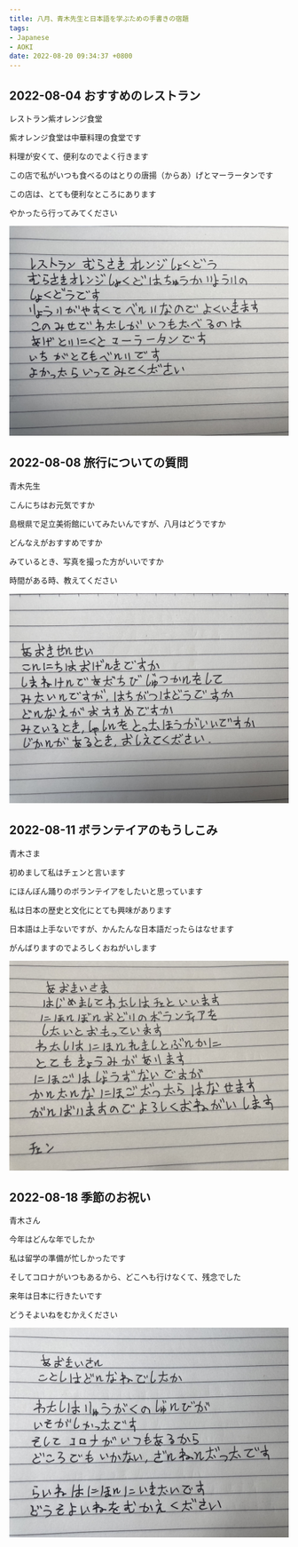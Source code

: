 ```yaml
---
title: 八月、青木先生と日本語を学ぶための手書きの宿題
tags:
- Japanese
- AOKI
date: 2022-08-20 09:34:37 +0800
---
```


## 2022-08-04 おすすめのレストラン

レストラン紫オレンジ食堂

紫オレンジ食堂は中華料理の食堂です

料理が安くて、便利なのでよく行きます

この店で私がいつも食べるのはとりの唐揚（からあ）げとマーラータンです

この店は、とても便利なところにあります

やかったら行ってみてください

![](images/2022-08-04.jpg)

## 2022-08-08 旅行についての質問

青木先生

こんにちはお元気ですか

島根県で足立美術館にいてみたいんですが、八月はどうですか

どんなえがおすすめですか

みているとき、写真を撮った方がいいですか

時間がある時、教えてください

![](images/2022-08-08.jpg)

## 2022-08-11 ボランテイアのもうしこみ

青木さま

初めまして私はチェンと言います

にほんぼん踊りのボランテイアをしたいと思っています

私は日本の歴史と文化にとても興味があります

日本語は上手ないですが、かんたんな日本語だったらはなせます

がんばりますのでよろしくおねがいします

![](images/2022-08-11.jpg)

## 2022-08-18 季節のお祝い

青木さん

今年はどんな年でしたか

私は留学の準備が忙しかったです

そしてコロナがいつもあるから、どこへも行けなくて、残念でした

来年は日本に行きたいです

どうそよいねをむかえください

![](images/2022-08-18.jpg)
